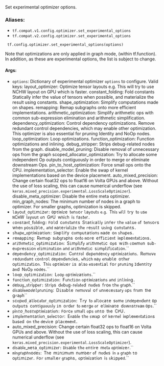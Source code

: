 Set experimental optimizer options.
### Aliases:
- `tf.compat.v1.config.optimizer.set_experimental_options`
- `tf.compat.v2.config.optimizer.set_experimental_options`

```
 tf.config.optimizer.set_experimental_options(options)
```
Note that optimizations are only applied in graph mode, (within tf.function). In addition, as these are experimental options, the list is subject to change.
#### Args:
- `options`: Dictionary of experimental optimizer `options` to configure. Valid keys:
layout_optimizer: Optimize tensor layouts e.g. This will try to use NCHW layout on GPU which is faster.
constant_folding: Fold constants Statically infer the value of tensors when possible, and materialize the result using constants.
shape_optimization: Simplify computations made on shapes.
remapping: Remap subgraphs onto more efficient implementations.
arithmetic_optimization: Simplify arithmetic ops with common sub-expression elimination and arithmetic simplification.
dependency_optimization: Control dependency optimizations. Remove redundant control dependencies, which may enable other optimization. This optimizer is also essential for pruning Identity and NoOp nodes.
loop_optimization: Loop optimizations.
function_optimization: Function optimizations and inlining.
debug_stripper: Strips debug-related nodes from the graph.
disable_model_pruning: Disable removal of unnecessary ops from the graph
scoped_allocator_optimization: Try to allocate some independent Op outputs contiguously in order to merge or eliminate downstream Ops.
pin_to_host_optimization: Force small ops onto the CPU.
implementation_selector: Enable the swap of kernel implementations based on the device placement.
auto_mixed_precision: Change certain float32 ops to float16 on Volta GPUs and above. Without the use of loss scaling, this can cause numerical underflow (see `keras.mixed_precision.experimental.LossScaleOptimizer`).
disable_meta_optimizer: Disable the entire meta optimizer.
min_graph_nodes: The minimum number of nodes in a graph to optimizer. For smaller graphs, optimization is skipped.
- ``l``a``y``o``u``t``_``o``p``t``i``m``i``z``e``r``:`` ``O``p``t``i``m``i``z``e`` ``t``e``n``s``o``r`` ``l``a``y``o``u``t``s`` ``e``.``g``.`` ``T``h``i``s`` ``w``i``l``l`` ``t``r``y`` ``t``o`` ``u``s``e`` ``N``C``H``W`` ``l``a``y``o``u``t`` ``o``n`` ``G``P``U`` ``w``h``i``c``h`` ``i``s`` ``f``a``s``t``e``r``.``
- ``c``o``n``s``t``a``n``t``_``f``o``l``d``i``n``g``:`` ``F``o``l``d`` ``c``o``n``s``t``a``n``t``s`` ``S``t``a``t``i``c``a``l``l``y`` ``i``n``f``e``r`` ``t``h``e`` ``v``a``l``u``e`` ``o``f`` ``t``e``n``s``o``r``s`` ``w``h``e``n`` ``p``o``s``s``i``b``l``e``,`` ``a``n``d`` ``m``a``t``e``r``i``a``l``i``z``e`` ``t``h``e`` ``r``e``s``u``l``t`` ``u``s``i``n``g`` ``c``o``n``s``t``a``n``t``s``.``
- ``s``h``a``p``e``_``o``p``t``i``m``i``z``a``t``i``o``n``:`` ``S``i``m``p``l``i``f``y`` ``c``o``m``p``u``t``a``t``i``o``n``s`` ``m``a``d``e`` ``o``n`` ``s``h``a``p``e``s``.``
- ``r``e``m``a``p``p``i``n``g``:`` ``R``e``m``a``p`` ``s``u``b``g``r``a``p``h``s`` ``o``n``t``o`` ``m``o``r``e`` ``e``f``f``i``c``i``e``n``t`` ``i``m``p``l``e``m``e``n``t``a``t``i``o``n``s``.``
- ``a``r``i``t``h``m``e``t``i``c``_``o``p``t``i``m``i``z``a``t``i``o``n``:`` ``S``i``m``p``l``i``f``y`` ``a``r``i``t``h``m``e``t``i``c`` ``o``p``s`` ``w``i``t``h`` ``c``o``m``m``o``n`` ``s``u``b``-``e``x``p``r``e``s``s``i``o``n`` ``e``l``i``m``i``n``a``t``i``o``n`` ``a``n``d`` ``a``r``i``t``h``m``e``t``i``c`` ``s``i``m``p``l``i``f``i``c``a``t``i``o``n``.``
- ``d``e``p``e``n``d``e``n``c``y``_``o``p``t``i``m``i``z``a``t``i``o``n``:`` ``C``o``n``t``r``o``l`` ``d``e``p``e``n``d``e``n``c``y`` ``o``p``t``i``m``i``z``a``t``i``o``n``s``.`` ``R``e``m``o``v``e`` ``r``e``d``u``n``d``a``n``t`` ``c``o``n``t``r``o``l`` ``d``e``p``e``n``d``e``n``c``i``e``s``,`` ``w``h``i``c``h`` ``m``a``y`` ``e``n``a``b``l``e`` ``o``t``h``e``r`` ``o``p``t``i``m``i``z``a``t``i``o``n``.`` ``T``h``i``s`` ``o``p``t``i``m``i``z``e``r`` ``i``s`` ``a``l``s``o`` ``e``s``s``e``n``t``i``a``l`` ``f``o``r`` ``p``r``u``n``i``n``g`` ``I``d``e``n``t``i``t``y`` ``a``n``d`` ``N``o``O``p`` ``n``o``d``e``s``.``
- ``l``o``o``p``_``o``p``t``i``m``i``z``a``t``i``o``n``:`` ``L``o``o``p`` ``o``p``t``i``m``i``z``a``t``i``o``n``s``.``
- ``f``u``n``c``t``i``o``n``_``o``p``t``i``m``i``z``a``t``i``o``n``:`` ``F``u``n``c``t``i``o``n`` ``o``p``t``i``m``i``z``a``t``i``o``n``s`` ``a``n``d`` ``i``n``l``i``n``i``n``g``.``
- ``d``e``b``u``g``_``s``t``r``i``p``p``e``r``:`` ``S``t``r``i``p``s`` ``d``e``b``u``g``-``r``e``l``a``t``e``d`` ``n``o``d``e``s`` ``f``r``o``m`` ``t``h``e`` ``g``r``a``p``h``.``
- ``d``i``s``a``b``l``e``_``m``o``d``e``l``_``p``r``u``n``i``n``g``:`` ``D``i``s``a``b``l``e`` ``r``e``m``o``v``a``l`` ``o``f`` ``u``n``n``e``c``e``s``s``a``r``y`` ``o``p``s`` ``f``r``o``m`` ``t``h``e`` ``g``r``a``p``h``
- ``s``c``o``p``e``d``_``a``l``l``o``c``a``t``o``r``_``o``p``t``i``m``i``z``a``t``i``o``n``:`` ``T``r``y`` ``t``o`` ``a``l``l``o``c``a``t``e`` ``s``o``m``e`` ``i``n``d``e``p``e``n``d``e``n``t`` ``O``p`` ``o``u``t``p``u``t``s`` ``c``o``n``t``i``g``u``o``u``s``l``y`` ``i``n`` ``o``r``d``e``r`` ``t``o`` ``m``e``r``g``e`` ``o``r`` ``e``l``i``m``i``n``a``t``e`` ``d``o``w``n``s``t``r``e``a``m`` ``O``p``s``.``
- ``p``i``n``_``t``o``_``h``o``s``t``_``o``p``t``i``m``i``z``a``t``i``o``n``:`` ``F``o``r``c``e`` ``s``m``a``l``l`` ``o``p``s`` ``o``n``t``o`` ``t``h``e`` ``C``P``U``.``
- ``i``m``p``l``e``m``e``n``t``a``t``i``o``n``_``s``e``l``e``c``t``o``r``:`` ``E``n``a``b``l``e`` ``t``h``e`` ``s``w``a``p`` ``o``f`` ``k``e``r``n``e``l`` ``i``m``p``l``e``m``e``n``t``a``t``i``o``n``s`` ``b``a``s``e``d`` ``o``n`` ``t``h``e`` ``d``e``v``i``c``e`` ``p``l``a``c``e``m``e``n``t``.``
- auto_mixed_precision: Change certain float32 ops to float16 on Volta GPUs and above. Without the use of loss scaling, this can cause numerical underflow (see `keras.mixed_precision.experimental.LossScaleOptimizer`).
- ``d``i``s``a``b``l``e``_``m``e``t``a``_``o``p``t``i``m``i``z``e``r``:`` ``D``i``s``a``b``l``e`` ``t``h``e`` ``e``n``t``i``r``e`` ``m``e``t``a`` ``o``p``t``i``m``i``z``e``r``.``
- ``m``i``n``_``g``r``a``p``h``_``n``o``d``e``s``:`` ``T``h``e`` ``m``i``n``i``m``u``m`` ``n``u``m``b``e``r`` ``o``f`` ``n``o``d``e``s`` ``i``n`` ``a`` ``g``r``a``p``h`` ``t``o`` ``o``p``t``i``m``i``z``e``r``.`` ``F``o``r`` ``s``m``a``l``l``e``r`` ``g``r``a``p``h``s``,`` ``o``p``t``i``m``i``z``a``t``i``o``n`` ``i``s`` ``s``k``i``p``p``e``d``.``
